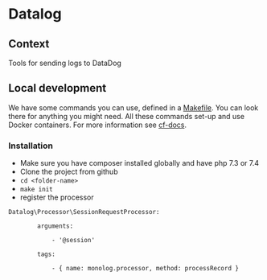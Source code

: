 # Datalog

## Context

Tools for sending logs to DataDog

## Local development

We have some commands you can use, defined in a [Makefile](./Makefile). You can look there for anything you might need. All these commands set-up and use Docker containers. 
For more information see [cf-docs](https://github.com/Clearfacts/cf-docs/blob/66552172fedf8663a0d8a7d165d076565035218f/dev/LocalDevSetup.md).

### Installation

- Make sure you have composer installed globally and have php 7.3 or 7.4
- Clone the project from github
- `cd <folder-name>`
- `make init`
- register the processor 

```
Datalog\Processor\SessionRequestProcessor:

        arguments:

            - '@session'

        tags:

            - { name: monolog.processor, method: processRecord }
```
